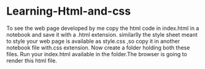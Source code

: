 # Learning-Html-and-css

To see the web page developed by me copy the html code in index.html in a notebook and save it with a .html extension.
similarlly the style sheet meant to style your web page is available as style.css ,so copy it in another notebook file with.css extension.
Now create a folder holding both these files.
Run your index.html available in the folder.The browser is going to render this html file.
